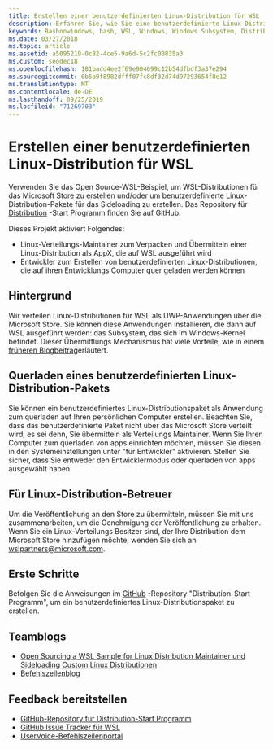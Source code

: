 ```yaml
---
title: Erstellen einer benutzerdefinierten Linux-Distribution für WSL
description: Erfahren Sie, wie Sie eine benutzerdefinierte Linux-Distribution für das Windows-Subsystem für Linux erstellen.
keywords: Bashonwindows, bash, WSL, Windows, Windows Subsystem, Distribution, Custom
ms.date: 03/27/2018
ms.topic: article
ms.assetid: a5095219-0c82-4ce5-9a6d-5c2fc00835a3
ms.custom: seodec18
ms.openlocfilehash: 181badd4ee2f69e904099c12b54dfbdf3a37e294
ms.sourcegitcommit: 0b5a9f8982dfff07fc8df32d74d97293654f8e12
ms.translationtype: MT
ms.contentlocale: de-DE
ms.lasthandoff: 09/25/2019
ms.locfileid: "71269703"
---
```

# <a name="creating-a-custom-linux-distro-for-wsl"></a>Erstellen einer benutzerdefinierten Linux-Distribution für WSL

Verwenden Sie das Open Source-WSL-Beispiel, um WSL-Distributionen für das Microsoft Store zu erstellen und/oder um benutzerdefinierte Linux-Distribution-Pakete für das Sideloading zu erstellen. Das Repository für [Distribution](https://github.com/Microsoft/WSL-DistroLauncher) -Start Programm finden Sie auf GitHub.

Dieses Projekt aktiviert Folgendes:
* Linux-Verteilungs-Maintainer zum Verpacken und Übermitteln einer Linux-Distribution als AppX, die auf WSL ausgeführt wird
* Entwickler zum Erstellen von benutzerdefinierten Linux-Distributionen, die auf ihren Entwicklungs Computer quer geladen werden können

## <a name="background"></a>Hintergrund
Wir verteilen Linux-Distributionen für WSL als UWP-Anwendungen über die Microsoft Store. Sie können diese Anwendungen installieren, die dann auf WSL ausgeführt werden: das Subsystem, das sich im Windows-Kernel befindet. Dieser Übermittlungs Mechanismus hat viele Vorteile, wie in einem [früheren Blogbeitrag](https://blogs.msdn.microsoft.com/commandline/2017/07/10/ubuntu-now-available-from-the-windows-store/)erläutert.

## <a name="sideloading-a-custom-linux-distro-package"></a>Querladen eines benutzerdefinierten Linux-Distribution-Pakets
Sie können ein benutzerdefiniertes Linux-Distributionspaket als Anwendung zum querladen auf Ihren persönlichen Computer erstellen. Beachten Sie, dass das benutzerdefinierte Paket nicht über das Microsoft Store verteilt wird, es sei denn, Sie übermitteln als Verteilungs Maintainer.
Wenn Sie Ihren Computer zum querladen von apps einrichten möchten, müssen Sie diesen in den Systemeinstellungen unter "für Entwickler" aktivieren.  Stellen Sie sicher, dass Sie entweder den Entwicklermodus oder querladen von apps ausgewählt haben.

## <a name="for-linux-distro-maintainers"></a>Für Linux-Distribution-Betreuer
Um die Veröffentlichung an den Store zu übermitteln, müssen Sie mit uns zusammenarbeiten, um die Genehmigung der Veröffentlichung zu erhalten. Wenn Sie ein Linux-Verteilungs Besitzer sind, der Ihre Distribution dem Microsoft Store hinzufügen möchte, wenden Sie sich an wslpartners@microsoft.com.

## <a name="getting-started"></a>Erste Schritte
Befolgen Sie die Anweisungen im [GitHub](https://github.com/Microsoft/WSL-DistroLauncher) -Repository "Distribution-Start Programm", um ein benutzerdefiniertes Linux-Distributionspaket zu erstellen.

 
## <a name="team-blogs"></a>Teamblogs
*  [Open Sourcing a WSL Sample for Linux Distribution Maintainer und Sideloading Custom Linux Distributionen](https://blogs.msdn.microsoft.com/commandline/2018/03/26/wsl-distro-launcher/)
* [Befehlszeilenblog](https://blogs.msdn.microsoft.com/commandline/)

## <a name="provide-feedback"></a>Feedback bereitstellen
* [GitHub-Repository für Distribution-Start Programm](https://github.com/Microsoft/WSL-DistroLauncher)
* [GitHub Issue Tracker für WSL](https://github.com/Microsoft/BashOnWindows/issues)
* [UserVoice-Befehlszeilenportal](https://wpdev.uservoice.com/forums/266908-command-prompt-console-bash-on-ubuntu-on-windo/category/161892-bash)
